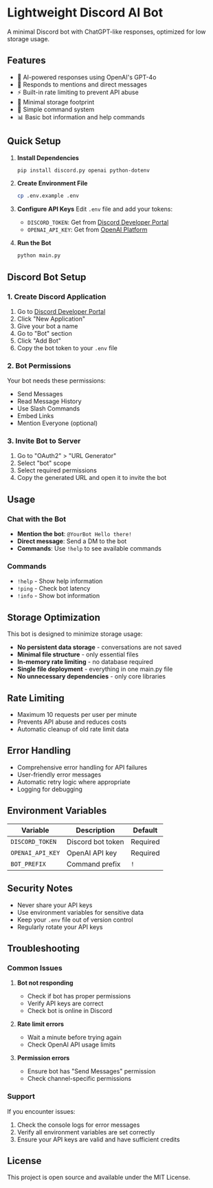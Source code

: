 # Lightweight Discord AI Bot

A minimal Discord bot with ChatGPT-like responses, optimized for low storage usage.

## Features

- 🤖 AI-powered responses using OpenAI's GPT-4o
- 💬 Responds to mentions and direct messages
- ⚡ Built-in rate limiting to prevent API abuse
- 🎯 Minimal storage footprint
- 🔧 Simple command system
- 📊 Basic bot information and help commands

## Quick Setup

1. **Install Dependencies**
   ```bash
   pip install discord.py openai python-dotenv
   ```

2. **Create Environment File**
   ```bash
   cp .env.example .env
   ```

3. **Configure API Keys**
   Edit `.env` file and add your tokens:
   - `DISCORD_TOKEN`: Get from [Discord Developer Portal](https://discord.com/developers/applications)
   - `OPENAI_API_KEY`: Get from [OpenAI Platform](https://platform.openai.com/api-keys)

4. **Run the Bot**
   ```bash
   python main.py
   ```

## Discord Bot Setup

### 1. Create Discord Application
1. Go to [Discord Developer Portal](https://discord.com/developers/applications)
2. Click "New Application"
3. Give your bot a name
4. Go to "Bot" section
5. Click "Add Bot"
6. Copy the bot token to your `.env` file

### 2. Bot Permissions
Your bot needs these permissions:
- Send Messages
- Read Message History
- Use Slash Commands
- Embed Links
- Mention Everyone (optional)

### 3. Invite Bot to Server
1. Go to "OAuth2" > "URL Generator"
2. Select "bot" scope
3. Select required permissions
4. Copy the generated URL and open it to invite the bot

## Usage

### Chat with the Bot
- **Mention the bot**: `@YourBot Hello there!`
- **Direct message**: Send a DM to the bot
- **Commands**: Use `!help` to see available commands

### Commands
- `!help` - Show help information
- `!ping` - Check bot latency
- `!info` - Show bot information

## Storage Optimization

This bot is designed to minimize storage usage:
- **No persistent data storage** - conversations are not saved
- **Minimal file structure** - only essential files
- **In-memory rate limiting** - no database required
- **Single file deployment** - everything in one main.py file
- **No unnecessary dependencies** - only core libraries

## Rate Limiting

- Maximum 10 requests per user per minute
- Prevents API abuse and reduces costs
- Automatic cleanup of old rate limit data

## Error Handling

- Comprehensive error handling for API failures
- User-friendly error messages
- Automatic retry logic where appropriate
- Logging for debugging

## Environment Variables

| Variable | Description | Default |
|----------|-------------|---------|
| `DISCORD_TOKEN` | Discord bot token | Required |
| `OPENAI_API_KEY` | OpenAI API key | Required |
| `BOT_PREFIX` | Command prefix | `!` |

## Security Notes

- Never share your API keys
- Use environment variables for sensitive data
- Keep your `.env` file out of version control
- Regularly rotate your API keys

## Troubleshooting

### Common Issues

1. **Bot not responding**
   - Check if bot has proper permissions
   - Verify API keys are correct
   - Check bot is online in Discord

2. **Rate limit errors**
   - Wait a minute before trying again
   - Check OpenAI API usage limits

3. **Permission errors**
   - Ensure bot has "Send Messages" permission
   - Check channel-specific permissions

### Support

If you encounter issues:
1. Check the console logs for error messages
2. Verify all environment variables are set correctly
3. Ensure your API keys are valid and have sufficient credits

## License

This project is open source and available under the MIT License.
